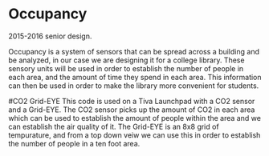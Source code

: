 # Occupancy
2015-2016 senior design. 

Occupancy is a system of sensors that can be spread across a building and be analyzed, in our case we are designing it for a college library. These sensory units will be used in order to establish the number of people in each area, and the amount of time they spend in each area. This information can then be used in order to make the library more convenient for students. 

#CO2 Grid-EYE
This code is used on a Tiva Launchpad with a CO2 sensor and a Grid-EYE. The CO2 sensor picks up the amount of CO2 in each area which can be used to establish the amount of people within the area and we can establish the air quality of it. The Grid-EYE is an 8x8 grid of tempurature, and from a top down veiw we can use this in order to establish the number of people in a ten foot area. 
